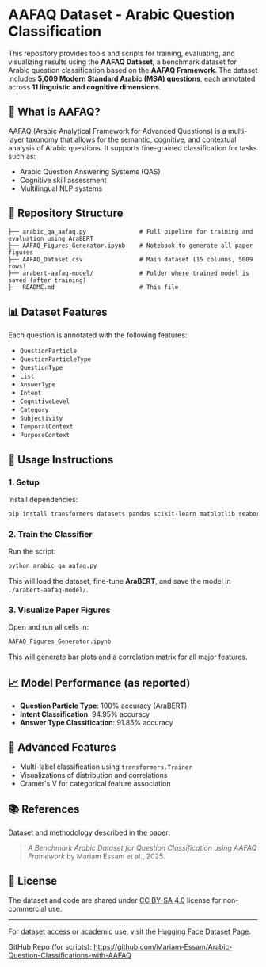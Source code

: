 # AAFAQ Dataset - Arabic Question Classification

This repository provides tools and scripts for training, evaluating, and visualizing results using the **AAFAQ Dataset**, a benchmark dataset for Arabic question classification based on the **AAFAQ Framework**. The dataset includes **5,009 Modern Standard Arabic (MSA) questions**, each annotated across **11 linguistic and cognitive dimensions**.

## 🧠 What is AAFAQ?
AAFAQ (Arabic Analytical Framework for Advanced Questions) is a multi-layer taxonomy that allows for the semantic, cognitive, and contextual analysis of Arabic questions. It supports fine-grained classification for tasks such as:
- Arabic Question Answering Systems (QAS)
- Cognitive skill assessment
- Multilingual NLP systems

## 📁 Repository Structure

```
├── arabic_qa_aafaq.py               # Full pipeline for training and evaluation using AraBERT
├── AAFAQ_Figures_Generator.ipynb    # Notebook to generate all paper figures
├── AAFAQ_Dataset.csv                # Main dataset (15 columns, 5009 rows)
├── arabert-aafaq-model/             # Folder where trained model is saved (after training)
├── README.md                        # This file
```

## 📊 Dataset Features
Each question is annotated with the following features:
- `QuestionParticle`
- `QuestionParticleType`
- `QuestionType`
- `List`
- `AnswerType`
- `Intent`
- `CognitiveLevel`
- `Category`
- `Subjectivity`
- `TemporalContext`
- `PurposeContext`

## 🚀 Usage Instructions

### 1. Setup
Install dependencies:
```bash
pip install transformers datasets pandas scikit-learn matplotlib seaborn
```

### 2. Train the Classifier
Run the script:
```bash
python arabic_qa_aafaq.py
```
This will load the dataset, fine-tune **AraBERT**, and save the model in `./arabert-aafaq-model/`.

### 3. Visualize Paper Figures
Open and run all cells in:
```bash
AAFAQ_Figures_Generator.ipynb
```
This will generate bar plots and a correlation matrix for all major features.

## 📈 Model Performance (as reported)
- **Question Particle Type**: 100% accuracy (AraBERT)
- **Intent Classification**: 94.95% accuracy
- **Answer Type Classification**: 91.85% accuracy

## 🧪 Advanced Features
- Multi-label classification using `transformers.Trainer`
- Visualizations of distribution and correlations
- Cramér's V for categorical feature association

## 📚 References
Dataset and methodology described in the paper:
> *A Benchmark Arabic Dataset for Question Classification using AAFAQ Framework* by Mariam Essam et al., 2025.

## 📄 License
The dataset and code are shared under [CC BY-SA 4.0](https://creativecommons.org/licenses/by-sa/4.0/) license for non-commercial use.

---

For dataset access or academic use, visit the [Hugging Face Dataset Page](https://github.com/Mohanad-Deif/AAFAQ-Dataset).

GitHub Repo (for scripts): https://github.com/Mariam-Essam/Arabic-Question-Classifications-with-AAFAQ

